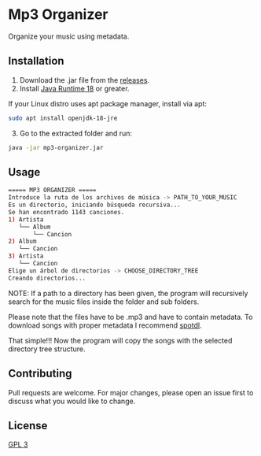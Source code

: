 # Mp3 Organizer

Organize your music using metadata.

## Installation

1) Download the .jar file from the [releases](https://github.com/VictoRPiles/mp3-organizer/releases).
2) Install [Java Runtime 18](https://jdk.java.net/18/) or greater.

If your Linux distro uses apt package manager, install via apt:

```bash
sudo apt install openjdk-18-jre
```

3) Go to the extracted folder and run:

```bash
java -jar mp3-organizer.jar
```

## Usage

```bash
===== MP3 ORGANIZER =====
Introduce la ruta de los archivos de música -> PATH_TO_YOUR_MUSIC
Es un directorio, iniciando búsqueda recursiva...
Se han encontrado 1143 canciones.
1) Artista
   └── Album
       └── Cancion
2) Album
   └── Cancion
3) Artista
   └── Cancion
Elige un árbol de directorios -> CHOOSE_DIRECTORY_TREE
Creando directorios...
```

NOTE: If a path to a directory has been given, the program will recursively search for the music files inside the folder and
sub folders.

Please note that the files have to be .mp3 and have to contain metadata. To download songs with proper metadata I recommend [spotdl](https://github.com/spotDL/spotify-downloader).

That simple!!! Now the program will copy the songs with the selected directory tree structure.

## Contributing

Pull requests are welcome. For major changes, please open an issue first to discuss what you would like to change.

## License

[GPL 3](https://www.gnu.org/licenses/gpl-3.0.html)
